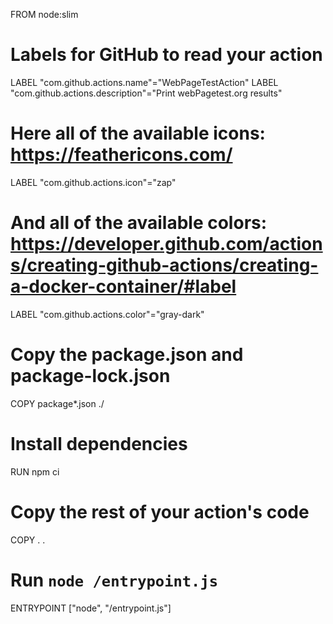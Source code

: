 FROM node:slim

# Labels for GitHub to read your action
LABEL "com.github.actions.name"="WebPageTestAction"
LABEL "com.github.actions.description"="Print webPagetest.org results"
# Here all of the available icons: https://feathericons.com/
LABEL "com.github.actions.icon"="zap"
# And all of the available colors: https://developer.github.com/actions/creating-github-actions/creating-a-docker-container/#label
LABEL "com.github.actions.color"="gray-dark"

# Copy the package.json and package-lock.json
COPY package*.json ./

# Install dependencies
RUN npm ci

# Copy the rest of your action's code
COPY . .

# Run `node /entrypoint.js`
ENTRYPOINT ["node", "/entrypoint.js"]